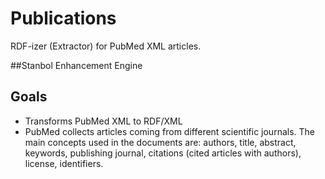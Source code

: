 # Publications

RDF-izer (Extractor) for PubMed XML articles.

##Stanbol Enhancement Engine

## Goals

* Transforms PubMed XML to RDF/XML
* PubMed collects articles coming from different scientific journals. The main concepts used in the documents are: authors, title, abstract, keywords, publishing journal, citations (cited articles with authors), license, identifiers.
